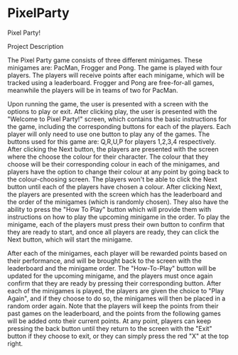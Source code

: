 # PixelParty
Pixel Party!

Project Description

  The Pixel Party game consists of three different minigames. These minigames are: PacMan, Frogger and Pong. The game is played with four players. The players will receive points after each minigame, which will be tracked using a leaderboard. Frogger and Pong are free-for-all games, meanwhile the players will be in teams of two for PacMan. 

  Upon running the game, the user is presented with a screen with the options to play or exit. After clicking play, the user is presented with the "Welcome to Pixel Party!" screen, which contains the basic instructions for the game, including the corresponding buttons for each of the players. Each player will only need to use one button to play any of the games. The buttons used for this game are: Q,R,U,P for players 1,2,3,4 respectively. After clicking the Next button, the players are presented with the screen where the choose the colour for their character. The colour that they choose will be their corresponding colour in each of the minigames, and players have the option to change their colour at any point by going back to the colour-choosing screen. The players won't be able to click the Next button until each of the players have chosen a colour. After clicking Next, the players are presented with the screen which has the leaderboard and the order of the minigames (which is randomly chosen). They also have the ability to press the "How To Play" button which will provide them with instructions on how to play the upcoming minigame in the order. To play the minigame, each of the players must press their own button to confirm that they are ready to start, and once all players are ready, they can click the Next button, which will start the minigame.
  
  After each of the minigames, each player will be rewarded points based on their performance, and will be brought back to the screen with the leaderboard and the minigame order. The "How-To-Play" button will be updated for the upcoming minigame, and the players must once again confirm that they are ready by pressing their corresponding button. After each of the minigames is played, the players are given the choice to "Play Again", and if they choose to do so, the minigames will then be placed in a random order again. Note that the players will keep the points from their past games on the leaderboard, and the points from the following games will be added onto their current points. At any point, players can keep pressing the back button until they return to the screen with the "Exit" button if they choose to exit, or they can simply press the red "X" at the top right.
